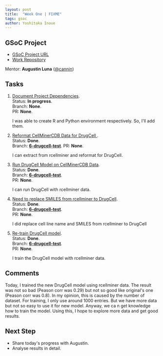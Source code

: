 ```yaml
---
layout: post
title:  "Week One | FIXME"
tags: gsoc
author: Yoshitaka Inoue
---
```


## GSoC Project

- [GSoC Project URL](https://summerofcode.withgoogle.com/programs/2022/projects/ylOolPrk)
- [Work Repository](https://github.com/cannin/graph_neural_network_drug_response)

Mentor:
**Augustin Luna** ([@cannin](https://github.com/cannin))

## Tasks

1. [Document Project Dependencies](https://github.com/cannin/graph_neural_network_drug_response/issues/8).  
    Status: **In progress**.  
    Branch: **None**.       
    PR: **None**.  
   
    I was able to create R and Python environment respectively.
    So, I'll add them.

2. [Reformat CellMinerCDB Data for DrugCell ](https://github.com/cannin/graph_neural_network_drug_response/issues/2).  
    Status: **Done**.  
    Branch: **[6-drugcell-test](https://github.com/cannin/graph_neural_network_drug_response/tree/6-drugcell-test)**.       PR: **None**.  
    
    I can extract from rcellminer and reformat for DrugCell.

3. [Run DrugCell Model on CellMinerCDB Data](https://github.com/cannin/graph_neural_network_drug_response/issues/6).  
    Status: **Done**.   
    Branch: **[6-drugcell-test](https://github.com/cannin/graph_neural_network_drug_response/tree/6-drugcell-test)**.  
    PR: **None**.   
    
    I can run DrugCell with rcellminer data.
    
4. [Need to replace SMILES from rcellminer to DrugCell](https://github.com/cannin/graph_neural_network_drug_response/issues/11).  
    Status: **Done**.   
    Branch: **[6-drugcell-test](https://github.com/cannin/graph_neural_network_drug_response/tree/6-drugcell-test)**.  
    PR: **None**.
    
    I did replace cell line name and SMILES from rcellminer to DrugCell
    
5. [Re-train DrugCell model](https://github.com/cannin/graph_neural_network_drug_response/issues/13).  
    Status: **Done**.   
    Branch: **[6-drugcell-test](https://github.com/cannin/graph_neural_network_drug_response/tree/6-drugcell-test)**.  
    PR: **None**.
    
    I train the DrugCell model with rcellminer data.

## Comments

Today, I trained the new DrugCell model using rcellminer data. The result was not so bad (Peason corr was 0.29) but not so good like original's one (Peason corr was 0.8). In my opinion, this is caused by the number of dataset. For training, I only use around 1000 entries. But we have more data but not so easy to use it for new model. Anyway, we ca n get knowledge how to train the model. Using this, I hope to explore more data and get good results.

## Next Step

- Share today's progress with Augustin.
- Analyse results in detail.
